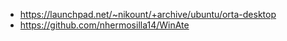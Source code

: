 * https://launchpad.net/~nikount/+archive/ubuntu/orta-desktop
* https://github.com/nhermosilla14/WinAte
